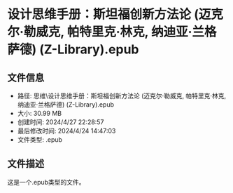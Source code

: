 ﻿# 设计思维手册：斯坦福创新方法论 (迈克尔·勒威克, 帕特里克·林克, 纳迪亚·兰格萨德) (Z-Library).epub

## 文件信息
- 路径: 思维\设计思维手册：斯坦福创新方法论 (迈克尔·勒威克, 帕特里克·林克, 纳迪亚·兰格萨德) (Z-Library).epub
- 大小: 30.99 MB
- 创建时间: 2024/4/27 22:28:57
- 最后修改时间: 2024/4/24 14:47:03
- 文件类型: .epub

## 文件描述
这是一个.epub类型的文件。

